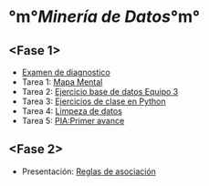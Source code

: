 # °m°_Minería de Datos_°m°
## <Fase 1>
- [Examen de diagnostico](https://github.com/GonzalezBerumenRicardo/MineriadeDatos/files/6987519/ExamenDiagnostico_1941497.pdf)
- Tarea 1: [Mapa Mental](https://github.com/GonzalezBerumenRicardo/MineriadeDatos/files/6987515/Mapa.Mental.pdf)
- Tarea 2: [Ejercicio base de datos Equipo 3](https://github.com/claudiogaytan28/MineriaDeDatos/blob/main/EjercicioBD_Equipo3.pdf)
- Tarea 3: [Ejercicios de clase en Python](https://github.com/GonzalezBerumenRicardo/MineriadeDatos/blob/main/Ej_Python_1941497.ipynb)
- Tarea 4: [Limpeza de datos](https://github.com/claudiogaytan28/MineriaDeDatos/blob/main/Ej_Limpieza_Equipo3.ipynb)
- Tarea 5: [PIA:Primer avance](https://github.com/xthaliax/mineriaa/blob/main/Avance1_PIA_Equipo3.ipynb)
## <Fase 2>
- Presentación: [Reglas de asociación](https://github.com/Ruy8/RuyAramis_Mineria/blob/main/Presentaci%C3%B3n_ReglasDeAsociaci%C3%B3n_Equipo3.pdf)
